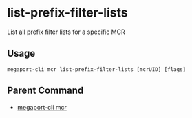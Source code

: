 # list-prefix-filter-lists

List all prefix filter lists for a specific MCR



## Usage

```
megaport-cli mcr list-prefix-filter-lists [mcrUID] [flags]
```



## Parent Command

* [megaport-cli mcr](mcr.md)







